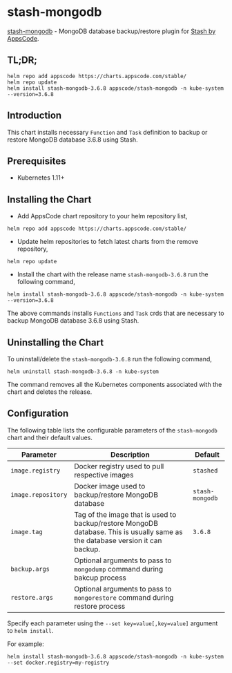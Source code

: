 # stash-mongodb

[stash-mongodb](https://github.com/stashed/stash-mongodb) - MongoDB database backup/restore plugin for [Stash by AppsCode](https://appscode.com/products/stash/).

## TL;DR;

```console
helm repo add appscode https://charts.appscode.com/stable/
helm repo update
helm install stash-mongodb-3.6.8 appscode/stash-mongodb -n kube-system --version=3.6.8
```

## Introduction

This chart installs necessary `Function` and `Task` definition to backup or restore MongoDB database 3.6.8 using Stash.

## Prerequisites

- Kubernetes 1.11+

## Installing the Chart

- Add AppsCode chart repository to your helm repository list,

```console
helm repo add appscode https://charts.appscode.com/stable/
```

- Update helm repositories to fetch latest charts from the remove repository,

```console
helm repo update
```

- Install the chart with the release name `stash-mongodb-3.6.8` run the following command,

```console
helm install stash-mongodb-3.6.8 appscode/stash-mongodb -n kube-system --version=3.6.8
```

The above commands installs `Functions` and `Task` crds that are necessary to backup MongoDB database 3.6.8 using Stash.

## Uninstalling the Chart

To uninstall/delete the `stash-mongodb-3.6.8` run the following command,

```console
helm uninstall stash-mongodb-3.6.8 -n kube-system
```

The command removes all the Kubernetes components associated with the chart and deletes the release.

## Configuration

The following table lists the configurable parameters of the `stash-mongodb` chart and their default values.

| Parameter          | Description                                                                                                                   | Default         |
| ------------------ | ----------------------------------------------------------------------------------------------------------------------------- | --------------- |
| `image.registry`   | Docker registry used to pull respective images                                                                                | `stashed`       |
| `image.repository` | Docker image used to backup/restore MongoDB database                                                                          | `stash-mongodb` |
| `image.tag`        | Tag of the image that is used to backup/restore MongoDB database. This is usually same as the database version it can backup. | `3.6.8`         |
| `backup.args`      | Optional arguments to pass to `mongodump` command during bakcup process                                                       |                 |
| `restore.args`     | Optional arguments to pass to `mongorestore` command during restore process                                                   |                 |

Specify each parameter using the `--set key=value[,key=value]` argument to `helm install`.

For example:

```console
helm install stash-mongodb-3.6.8 appscode/stash-mongodb -n kube-system --set docker.registry=my-registry
```
